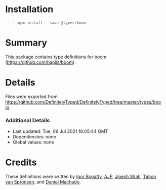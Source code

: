 # Installation
> `npm install --save @types/boom`

# Summary
This package contains type definitions for boom (https://github.com/hapijs/boom).

# Details
Files were exported from https://github.com/DefinitelyTyped/DefinitelyTyped/tree/master/types/boom.

### Additional Details
 * Last updated: Tue, 06 Jul 2021 18:05:44 GMT
 * Dependencies: none
 * Global values: none

# Credits
These definitions were written by [Igor Rogatty](https://github.com/rogatty), [AJP](https://github.com/AJamesPhillips), [Jinesh Shah](https://github.com/jineshshah36), [Timon van Spronsen](https://github.com/TimonVS), and [Daniel Machado](https://github.com/danielmachado).

